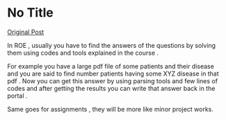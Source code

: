# No Title

[Original Post](https://discourse.onlinedegree.iitm.ac.in/t/163144/2)

<p>In ROE , usually you have to find the answers of the questions by solving them using codes and tools explained in the course .</p>
<p>For example you have a large pdf file of some patients and their disease and you are said to find number patients having some XYZ disease in that pdf . Now you can get this answer by using parsing tools and few lines of codes and after getting the results you can write that answer back in the portal .</p>
<p>Same goes for assignments , they will be more like minor project works.</p>